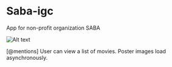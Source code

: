 Saba-igc
========

App for non-profit organization SABA


![Alt text](https://github.com/aftabnaqvi/Saba-igc/blob/master/Saba-Demo.gif "cc-flow.jpeg")

[@mentions] User can view a list of movies. Poster images load asynchronously.

